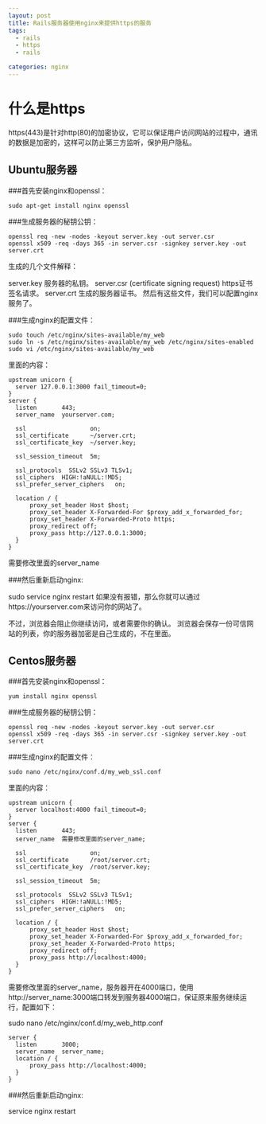 ```yaml
---
layout: post
title: Rails服务器使用nginx来提供https的服务
tags:
  - rails
  - https
  - rails

categories: nginx
---
```


# 什么是https
https(443)是针对http(80)的加密协议，它可以保证用户访问网站的过程中，通讯的数据是加密的，这样可以防止第三方监听，保护用户隐私。

## Ubuntu服务器
###首先安装nginx和openssl：

```
sudo apt-get install nginx openssl

```
###生成服务器的秘钥公钥：

```
openssl req -new -nodes -keyout server.key -out server.csr
openssl x509 -req -days 365 -in server.csr -signkey server.key -out server.crt

```
生成的几个文件解释：

server.key 服务器的私钥。
server.csr (certificate signing request) https证书签名请求。
server.crt 生成的服务器证书。
然后有这些文件，我们可以配置nginx服务了。

###生成nginx的配置文件：

```
sudo touch /etc/nginx/sites-available/my_web
sudo ln -s /etc/nginx/sites-available/my_web /etc/nginx/sites-enabled
sudo vi /etc/nginx/sites-available/my_web

```
里面的内容：

```
upstream unicorn {
  server 127.0.0.1:3000 fail_timeout=0;
}
server {
  listen       443;
  server_name  yourserver.com;

  ssl                  on;
  ssl_certificate      ~/server.crt;
  ssl_certificate_key  ~/server.key;

  ssl_session_timeout  5m;

  ssl_protocols  SSLv2 SSLv3 TLSv1;
  ssl_ciphers  HIGH:!aNULL:!MD5;
  ssl_prefer_server_ciphers   on;

  location / {
      proxy_set_header Host $host;
      proxy_set_header X-Forwarded-For $proxy_add_x_forwarded_for;
      proxy_set_header X-Forwarded-Proto https;
      proxy_redirect off;
      proxy_pass http://127.0.0.1:3000;
  }
}
```
需要修改里面的server_name

###然后重新启动nginx:

sudo service nginx restart
如果没有报错，那么你就可以通过https://yourserver.com来访问你的网站了。

不过，浏览器会阻止你继续访问，或者需要你的确认。 浏览器会保存一份可信网站的列表，你的服务器加密是自己生成的，不在里面。





## Centos服务器
###首先安装nginx和openssl：

```
yum install nginx openssl

```
###生成服务器的秘钥公钥：

```
openssl req -new -nodes -keyout server.key -out server.csr
openssl x509 -req -days 365 -in server.csr -signkey server.key -out server.crt

```

###生成nginx的配置文件：

```
sudo nano /etc/nginx/conf.d/my_web_ssl.conf
```
里面的内容：

```
upstream unicorn {
  server localhost:4000 fail_timeout=0;
}
server {
  listen       443;
  server_name  需要修改里面的server_name;

  ssl                  on;
  ssl_certificate      /root/server.crt;
  ssl_certificate_key  /root/server.key;

  ssl_session_timeout  5m;

  ssl_protocols  SSLv2 SSLv3 TLSv1;
  ssl_ciphers  HIGH:!aNULL:!MD5;
  ssl_prefer_server_ciphers   on;

  location / {
      proxy_set_header Host $host;
      proxy_set_header X-Forwarded-For $proxy_add_x_forwarded_for;
      proxy_set_header X-Forwarded-Proto https;
      proxy_redirect off;
      proxy_pass http://localhost:4000;
  }
}
```
需要修改里面的server_name，服务器开在4000端口，使用http://server_name:3000端口转发到服务器4000端口，保证原来服务继续运行，配置如下：

sudo nano /etc/nginx/conf.d/my_web_http.conf
```
server {
  listen       3000;
  server_name  server_name;
  location / {
      proxy_pass http://localhost:4000;
  }
}
```


###然后重新启动nginx:

 service nginx restart
